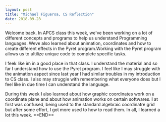 ```yaml
---
layout: post
title: "Michael Figueroa, CS Reflection"
date: 2018-09-28
---
```


  Welcome back. In APCS class this week, we've been working on a lot of different concepts and programs to help us understand Programming languages. Weve also learned about animation, coordinates and how to create different effects in the Pyret program.Working with the Pyret program allows us to ultilize unique code to complete specific tasks.
  
  I feek like im in a good place in that class. I understand the material and so far I understand how to use the Pyret program. I feel like I may struggle with the animation aspect since last year I had similar troubles in my introduction to CS class. I also may struggle with remembering what everyone does but I feel like in due time I can understand the language. 
  
  During this week I also learned about how graphic coordinates work on a coordinate plane and about how animation works on certain softwares. I at first was confused, being used to the standard algebraic coordinatre grid but after some effort, I got more used to how to read them. In all, I learned a lot this week.
  ==END==
